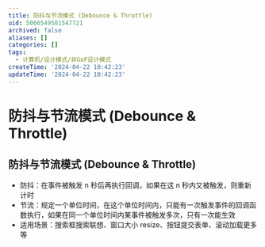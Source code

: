 ```yaml
---
title: 防抖与节流模式 (Debounce & Throttle)
uid: 5066549581547721
archived: false
aliases: []
categories: []
tags:
  - 计算机/设计模式/非GoF设计模式
createTime: '2024-04-22 10:42:23'
updateTime: '2024-04-22 10:42:23'
---
```


# 防抖与节流模式 (Debounce & Throttle)

## 防抖与节流模式 (Debounce & Throttle)

- 防抖：在事件被触发 n 秒后再执行回调，如果在这 n 秒内又被触发，则重新计时
- 节流：规定一个单位时间，在这个单位时间内，只能有一次触发事件的回调函数执行，如果在同一个单位时间内某事件被触发多次，只有一次能生效
- 适用场景：搜索框搜索联想、窗口大小 resize、按钮提交表单、滚动加载更多等
